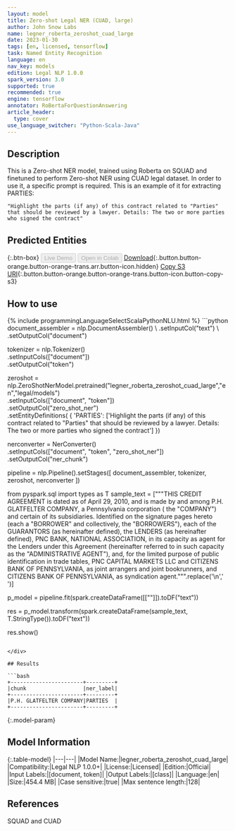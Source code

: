 ```yaml
---
layout: model
title: Zero-shot Legal NER (CUAD, large)
author: John Snow Labs
name: legner_roberta_zeroshot_cuad_large
date: 2023-01-30
tags: [en, licensed, tensorflow]
task: Named Entity Recognition
language: en
nav_key: models
edition: Legal NLP 1.0.0
spark_version: 3.0
supported: true
recommended: true
engine: tensorflow
annotator: RoBertaForQuestionAnswering
article_header:
  type: cover
use_language_switcher: "Python-Scala-Java"
---
```


## Description

This is a Zero-shot NER model, trained using Roberta on SQUAD and finetuned to perform Zero-shot NER using CUAD legal dataset. In order to use it, a specific prompt is required. This is an example of it for extracting PARTIES:

```
"Highlight the parts (if any) of this contract related to "Parties" that should be reviewed by a lawyer. Details: The two or more parties who signed the contract"
```

## Predicted Entities



{:.btn-box}
<button class="button button-orange" disabled>Live Demo</button>
<button class="button button-orange" disabled>Open in Colab</button>
[Download](https://s3.amazonaws.com/auxdata.johnsnowlabs.com/legal/models/legner_roberta_zeroshot_cuad_large_en_1.0.0_3.0_1675089504749.zip){:.button.button-orange.button-orange-trans.arr.button-icon.hidden}
[Copy S3 URI](s3://auxdata.johnsnowlabs.com/legal/models/legner_roberta_zeroshot_cuad_large_en_1.0.0_3.0_1675089504749.zip){:.button.button-orange.button-orange-trans.button-icon.button-copy-s3}

## How to use



<div class="tabs-box" markdown="1">
{% include programmingLanguageSelectScalaPythonNLU.html %}
```python
document_assembler = nlp.DocumentAssembler() \
    .setInputCol("text") \
    .setOutputCol("document")

tokenizer = nlp.Tokenizer()\
    .setInputCols(["document"])\
    .setOutputCol("token")

zeroshot = nlp.ZeroShotNerModel.pretrained("legner_roberta_zeroshot_cuad_large","en","legal/models")\
    .setInputCols(["document", "token"])\
    .setOutputCol("zero_shot_ner")\
    .setEntityDefinitions(
        {
            'PARTIES': ['Highlight the parts (if any) of this contract related to "Parties" that should be reviewed by a lawyer. Details: The two or more parties who signed the contract']
        })

nerconverter = NerConverter()\
  .setInputCols(["document", "token", "zero_shot_ner"])\
  .setOutputCol("ner_chunk")


pipeline = nlp.Pipeline().setStages([
    document_assembler,
    tokenizer,
    zeroshot,
    nerconverter
])

from pyspark.sql import types as T
sample_text = ["""THIS CREDIT AGREEMENT is dated as of April 29, 2010, and is made by and
        among P.H. GLATFELTER COMPANY, a Pennsylvania corporation ( the "COMPANY") and
        certain of its subsidiaries. Identified on the signature pages hereto (each a
        "BORROWER" and collectively, the "BORROWERS"), each of the GUARANTORS (as
        hereinafter defined), the LENDERS (as hereinafter defined), PNC BANK, NATIONAL
        ASSOCIATION, in its capacity as agent for the Lenders under this Agreement
        (hereinafter referred to in such capacity as the "ADMINISTRATIVE AGENT"), and,
        for the limited purpose of public identification in trade tables, PNC CAPITAL
        MARKETS LLC and CITIZENS BANK OF PENNSYLVANIA, as joint arrangers and joint
        bookrunners, and CITIZENS BANK OF PENNSYLVANIA, as syndication agent.""".replace('\n',' ')]

p_model = pipeline.fit(spark.createDataFrame([[""]]).toDF("text"))

res = p_model.transform(spark.createDataFrame(sample_text, T.StringType()).toDF("text"))

res.show()
```

</div>

## Results

```bash
+-----------------------+---------+
|chunk                  |ner_label|
+-----------------------+---------+
|P.H. GLATFELTER COMPANY|PARTIES  |
+-----------------------+---------+
```

{:.model-param}
## Model Information

{:.table-model}
|---|---|
|Model Name:|legner_roberta_zeroshot_cuad_large|
|Compatibility:|Legal NLP 1.0.0+|
|License:|Licensed|
|Edition:|Official|
|Input Labels:|[document, token]|
|Output Labels:|[class]|
|Language:|en|
|Size:|454.4 MB|
|Case sensitive:|true|
|Max sentence length:|128|

## References

SQUAD and CUAD